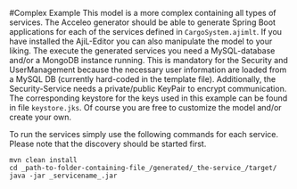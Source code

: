 #Complex Example
This model is a more complex containing all types of services. The Acceleo generator should be able to generate Spring Boot applications for each of the services defined in ``CargoSystem.ajimlt``. If you have installed the AjiL-Editor you can also manipulate the model to your liking.
The execute the generated services you need a MySQL-database and/or a MongoDB instance running. This is mandatory for the Security and UserManagement because the necessary user information are loaded from a MySQL DB (currently hard-coded in the template file). Additionally, the Security-Service needs a private/public KeyPair to encrypt communication. The corresponding keystore for the keys used in this example can be found in file ``keystore.jks``. Of course you are free to customize the model and/or create your own.

To run the services simply use the following commands for each service. Please note that the discovery should be started first.

```console
mvn clean install
cd _path-to-folder-containing-file_/generated/_the-service_/target/
java -jar _servicename_.jar
```